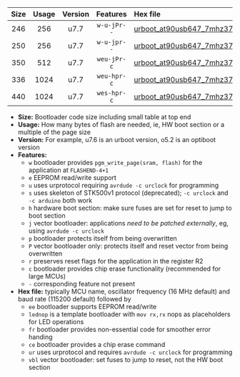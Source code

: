 |Size|Usage|Version|Features|Hex file|
|:-:|:-:|:-:|:-:|:--|
|246|256|u7.7|`w-u-jPr--`|[urboot_at90usb647_7mhz3728_19200bps_lednop_ur_vbl.hex](https://raw.githubusercontent.com/stefanrueger/urboot.hex/main/mcus/at90usb647/fcpu_7mhz3728/19200_bps/urboot_at90usb647_7mhz3728_19200bps_lednop_ur_vbl.hex)|
|250|256|u7.7|`w-u-jpr--`|[urboot_at90usb647_7mhz3728_19200bps_lednop_fr_ur_vbl.hex](https://raw.githubusercontent.com/stefanrueger/urboot.hex/main/mcus/at90usb647/fcpu_7mhz3728/19200_bps/urboot_at90usb647_7mhz3728_19200bps_lednop_fr_ur_vbl.hex)|
|350|512|u7.7|`weu-jPr-c`|[urboot_at90usb647_7mhz3728_19200bps_ee_lednop_fr_ce_ur_vbl.hex](https://raw.githubusercontent.com/stefanrueger/urboot.hex/main/mcus/at90usb647/fcpu_7mhz3728/19200_bps/urboot_at90usb647_7mhz3728_19200bps_ee_lednop_fr_ce_ur_vbl.hex)|
|336|1024|u7.7|`weu-hpr-c`|[urboot_at90usb647_7mhz3728_19200bps_ee_lednop_fr_ce_ur.hex](https://raw.githubusercontent.com/stefanrueger/urboot.hex/main/mcus/at90usb647/fcpu_7mhz3728/19200_bps/urboot_at90usb647_7mhz3728_19200bps_ee_lednop_fr_ce_ur.hex)|
|440|1024|u7.7|`wes-hpr-c`|[urboot_at90usb647_7mhz3728_19200bps_ee_lednop_fr_ce.hex](https://raw.githubusercontent.com/stefanrueger/urboot.hex/main/mcus/at90usb647/fcpu_7mhz3728/19200_bps/urboot_at90usb647_7mhz3728_19200bps_ee_lednop_fr_ce.hex)|

- **Size:** Bootloader code size including small table at top end
- **Usage:** How many bytes of flash are needed, ie, HW boot section or a multiple of the page size
- **Version:** For example, u7.6 is an urboot version, o5.2 is an optiboot version
- **Features:**
  + `w` bootloader provides `pgm_write_page(sram, flash)` for the application at `FLASHEND-4+1`
  + `e` EEPROM read/write support
  + `u` uses urprotocol requiring `avrdude -c urclock` for programming
  + `s` uses skeleton of STK500v1 protocol (deprecated); `-c urclock` and `-c arduino` both work
  + `h` hardware boot section: make sure fuses are set for reset to jump to boot section
  + `j` vector bootloader: applications *need to be patched externally*, eg, using `avrdude -c urclock`
  + `p` bootloader protects itself from being overwritten
  + `P` vector bootloader only: protects itself and reset vector from being overwritten
  + `r` preserves reset flags for the application in the register R2
  + `c` bootloader provides chip erase functionality (recommended for large MCUs)
  + `-` corresponding feature not present
- **Hex file:** typically MCU name, oscillator frequency (16 MHz default) and baud rate (115200 default) followed by
  + `ee` bootloader supports EEPROM read/write
  + `lednop` is a template bootloader with `mov rx,rx` nops as placeholders for LED operations
  + `fr` bootloader provides non-essential code for smoother error handing
  + `ce` bootloader provides a chip erase command
  + `ur` uses urprotocol and requires `avrdude -c urclock` for programming
  + `vbl` vector bootloader: set fuses to jump to reset, not the HW boot section
